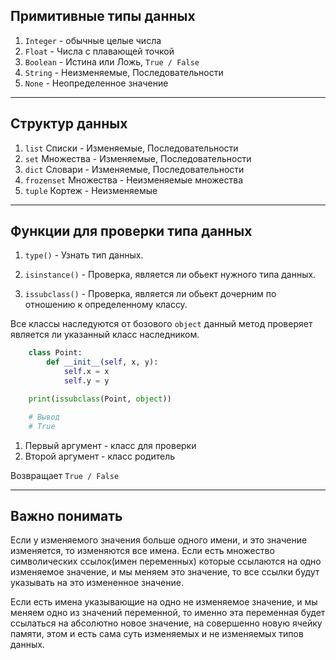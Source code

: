 Примитивные типы данных
---
1) `Integer` - обычные целые числа
2) `Float` - Числа с плавающей точкой
3) `Boolean` - Истина или Ложь, `True / False`
4) `String` - Неизменяемые, Последовательности
5) `None` - Неопределенное значение
---

Структур данных
---
1) `list` Списки - Изменяемые, Последовательности
2) `set` Множества - Изменяемые, Последовательности
3) `dict` Словари - Изменяемые, Последовательности
4) `frozenset` Множества - Неизменяемые множества
5) `tuple` Кортеж - Неизменяемые
---

Функции для проверки типа данных
---

1) `type()` - Узнать тип данных.

2) `isinstance()` - Проверка, является ли обьект нужного типа данных.
   
3) `issubclass()` - Проверка, является ли обьект дочерним по отношению
к определенному классу.

Все классы наследуются от бозового `object` данный метод проверяет
является ли указанный класс наследником.

```python
    class Point:
        def __init__(self, x, y):
            self.x = x
            self.y = y

    print(issubclass(Point, object))

    # Вывод
    # True
```

1) Первый аргумент - класс для проверки
2) Второй аргумент - класс родитель

Возвращает `True / False`

---

Важно понимать
---

Если у изменяемого значения больше одного имени, и это значение изменяется, 
то изменяются все имена. Если есть множество символических ссылок(имен переменных)
которые ссылаются на одно изменяемое значение, и мы меняем это значение, то 
все ссылки будут указывать на это измененное значение.

Если есть имена указывающие на одно не изменяемое значение, и мы меняем 
одно из значений переменной, то именно эта переменная будет ссылаться на 
абсолютно новое значение, на совершенно новую ячейку памяти, этом и есть сама
суть изменяемых и не изменяемых типов данных.
